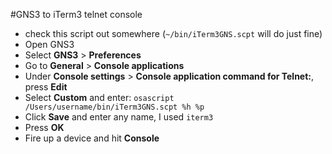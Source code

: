 #GNS3 to iTerm3 telnet console

* check this script out somewhere (`~/bin/iTerm3GNS.scpt` will do just fine)
* Open GNS3
* Select **GNS3** > **Preferences**
* Go to **General** > **Console applications**
* Under **Console settings** > **Console application command for Telnet:**, press **Edit**
* Select **Custom** and enter:
`osascript /Users/username/bin/iTerm3GNS.scpt %h %p`
* Click **Save** and enter any name, I used `iterm3`
* Press **OK**
* Fire up a device and hit **Console**
